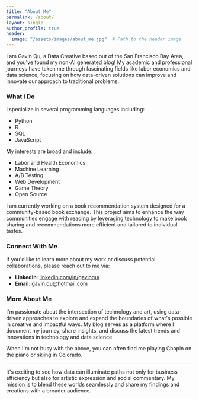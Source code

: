 ```yaml
---
title: "About Me"
permalink: /about/
layout: single
author_profile: true
header:
  image: "/assets/images/about_me.jpg"  # Path to the header image
---
```


I am Gavin Qu, a Data Creative based out of the San Francisco Bay Area, and you've found my non-AI generated blog! My academic and professional journeys have taken me through fascinating fields like labor economics and data science, focusing on how data-driven solutions can improve and innovate our approach to traditional problems.

### What I Do

I specialize in several programming languages including:
- Python
- R
- SQL
- JavaScript

My interests are broad and include:
- Labor and Health Economics
- Machine Learning
- A/B Testing
- Web Development
- Game Theory
- Open Source

I am currently working on a book recommendation system designed for a community-based book exchange. This project aims to enhance the way communities engage with reading by leveraging technology to make book sharing and recommendations more efficient and tailored to individual tastes.

### Connect With Me

If you'd like to learn more about my work or discuss potential collaborations, please reach out to me via:
- **LinkedIn**: [linkedin.com/in/gavinqu/](https://linkedin.com/in/gavinqu/)
- **Email**: [gavin.qu@hotmail.com](mailto:gavin.qu@hotmail.com)

### More About Me

I'm passionate about the intersection of technology and art, using data-driven approaches to explore and expand the boundaries of what's possible in creative and impactful ways. My blog serves as a platform where I document my journey, share insights, and discuss the latest trends and innovations in technology and data science.

When I'm not busy with the above, you can often find me playing Chopin on the piano or skiing in Colorado.

---

It's exciting to see how data can illuminate paths not only for business efficiency but also for artistic expression and social commentary. My mission is to blend these worlds seamlessly and share my findings and creations with a broader audience.
